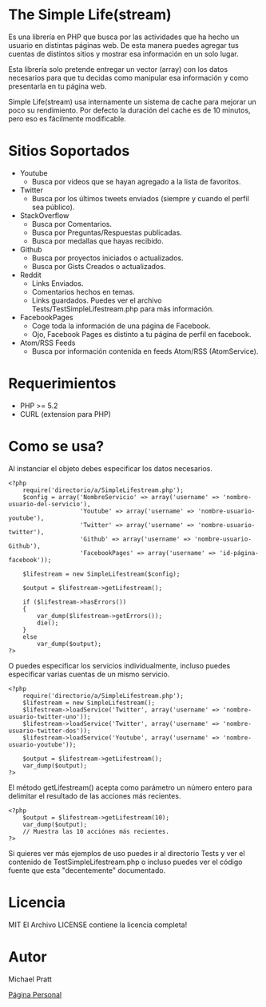 The Simple Life(stream)
=======================
Es una librería en PHP que busca por las actividades que ha hecho un usuario en distintas páginas web.
De esta manera puedes agregar tus cuentas de distintos sitios y mostrar esa información en un solo lugar.

Esta librería solo pretende entregar un vector (array) con los datos necesarios para que tu decidas como manipular
esa información y como presentarla en tu página web.

Simple Life(stream) usa internamente un sistema de cache para mejorar un poco su rendimiento. Por defecto
la duración del cache es de 10 minutos, pero eso es fácilmente modificable.

Sitios Soportados
=================
- Youtube
    - Busca por videos que se hayan agregado a la lista de favoritos.
- Twitter
    - Busca por los últimos tweets enviados (siempre y cuando el perfil sea público).
- StackOverflow
    - Busca por Comentarios.
    - Busca por Preguntas/Respuestas publicadas.
    - Busca por medallas que hayas recibido.
- Github
    - Busca por proyectos iniciados o actualizados.
    - Busca por Gists Creados o actualizados.
- Reddit
    - Links Enviados.
    - Comentarios hechos en temas.
    - Links guardados. Puedes ver el archivo Tests/TestSimpleLifestream.php para más información.
- FacebookPages
    - Coge toda la información de una página de Facebook.
    - Ojo, Facebook Pages es distinto a tu página de perfil en facebook.
- Atom/RSS Feeds
    - Busca por información contenida en feeds Atom/RSS (AtomService).

Requerimientos
==============
- PHP >= 5.2
- CURL (extension para PHP)

Como se usa?
============

Al instanciar el objeto debes especificar los datos necesarios.

    <?php
        require('directorio/a/SimpleLifestream.php');
        $config = array('NombreServicio' => array('username' => 'nombre-usuario-del-servicio'),
                        'Youtube' => array('username' => 'nombre-usuario-youtube'),
                        'Twitter' => array('username' => 'nombre-usuario-twitter'),
                        'Github' => array('username' => 'nombre-usuario-Github'),
                        'FacebookPages' => array('username' => 'id-página-facebook'));

        $lifestream = new SimpleLifestream($config);

        $output = $lifestream->getLifestream();

        if ($lifestream->hasErrors())
        {
            var_dump($lifestream->getErrors());
            die();
        }
        else
            var_dump($output);
    ?>

O puedes especificar los servicios individualmente, incluso puedes especificar varias cuentas  de un mismo servicio.

    <?php
        require('directorio/a/SimpleLifestream.php');
        $lifestream = new SimpleLifestream();
        $lifestream->loadService('Twitter', array('username' => 'nombre-usuario-twitter-uno'));
        $lifestream->loadService('Twitter', array('username' => 'nombre-usuario-twitter-dos'));
        $lifestream->loadService('Youtube', array('username' => 'nombre-usuario-youtube'));

        $output = $lifestream->getLifestream();
        var_dump($output);
    ?>

El método getLifestream() acepta como parámetro un número entero para delimitar el resultado de las acciones más recientes.

    <?php
        $output = $lifestream->getLifestream(10);
        var_dump($output);
        // Muestra las 10 acciónes más recientes.
    ?>

Si quieres ver más ejemplos de uso puedes ir al directorio Tests y ver el contenido de TestSimpleLifestream.php
o incluso puedes ver el código fuente que esta "decentemente" documentado.

Licencia
========
MIT 
El Archivo LICENSE contiene la licencia completa!

Autor
=====
Michael Pratt

[Página Personal](http://www.michael-pratt.com)
